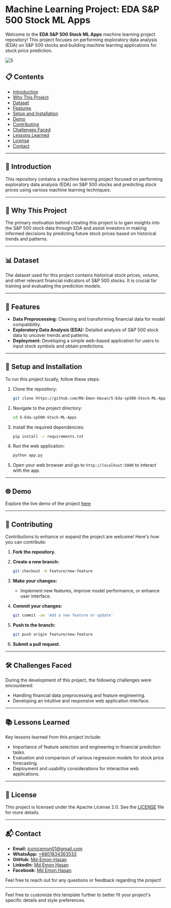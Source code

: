 # Machine Learning Project: EDA S&P 500 Stock ML Apps

Welcome to the **EDA S&P 500 Stock ML Apps** machine learning project repository! This project focuses on performing exploratory data analysis (EDA) on S&P 500 stocks and building machine learning applications for stock price prediction.

![5](https://github.com/user-attachments/assets/aba22024-b368-47f4-8aee-fe9ec28d2d61)

## 📋 Contents

- [Introduction](#introduction)
- [Why This Project](#why-this-project)
- [Dataset](#dataset)
- [Features](#features)
- [Setup and Installation](#setup-and-installation)
- [Demo](#demo)
- [Contributing](#contributing)
- [Challenges Faced](#challenges-faced)
- [Lessons Learned](#lessons-learned)
- [License](#license)
- [Contact](#contact)

---

## 📖 Introduction

This repository contains a machine learning project focused on performing exploratory data analysis (EDA) on S&P 500 stocks and predicting stock prices using various machine learning techniques.

---

## 🎯 Why This Project

The primary motivation behind creating this project is to gain insights into the S&P 500 stock data through EDA and assist investors in making informed decisions by predicting future stock prices based on historical trends and patterns.

---

## 📊 Dataset

The dataset used for this project contains historical stock prices, volume, and other relevant financial indicators of S&P 500 stocks. It is crucial for training and evaluating the prediction models.

---

## 🌟 Features

- **Data Preprocessing:** Cleaning and transforming financial data for model compatibility.
- **Exploratory Data Analysis (EDA):** Detailed analysis of S&P 500 stock data to uncover trends and patterns.
- **Deployment:** Developing a simple web-based application for users to input stock symbols and obtain predictions.

---

## 🚀 Setup and Installation

To run this project locally, follow these steps:

1. Clone the repository:

   ```bash
   git clone https://github.com/Md-Emon-Hasan/5-Eda-sp500-Stock-ML-Apps.git
   ```

2. Navigate to the project directory:

   ```bash
   cd 5-Eda-sp500-Stock-ML-Apps
   ```

3. Install the required dependencies:

   ```bash
   pip install -r requirements.txt
   ```

4. Run the web application:

   ```bash
   python app.py
   ```

5. Open your web browser and go to `http://localhost:5000` to interact with the app.

---

## 🌐 Demo

Explore the live demo of the project [here](https://five-eda-sp500-stock-ml-app.onrender.com/)

---

## 🤝 Contributing

Contributions to enhance or expand the project are welcome! Here's how you can contribute:

1. **Fork the repository.**
2. **Create a new branch:**

   ```bash
   git checkout -b feature/new-feature
   ```

3. **Make your changes:**

   - Implement new features, improve model performance, or enhance user interface.

4. **Commit your changes:**

   ```bash
   git commit -am 'Add a new feature or update'
   ```

5. **Push to the branch:**

   ```bash
   git push origin feature/new-feature
   ```

6. **Submit a pull request.**

---

## 🛠️ Challenges Faced

During the development of this project, the following challenges were encountered:

- Handling financial data preprocessing and feature engineering.
- Developing an intuitive and responsive web application interface.

---

## 📚 Lessons Learned

Key lessons learned from this project include:

- Importance of feature selection and engineering in financial prediction tasks.
- Evaluation and comparison of various regression models for stock price forecasting.
- Deployment and usability considerations for interactive web applications.

---

## 📄 License

This project is licensed under the Apache License 2.0. See the [LICENSE](LICENSE) file for more details.

---

## 📬 Contact

- **Email:** [iconicemon01@gmail.com](mailto:iconicemon01@gmail.com)
- **WhatsApp:** [+8801834363533](https://wa.me/8801834363533)
- **GitHub:** [Md-Emon-Hasan](https://github.com/Md-Emon-Hasan)
- **LinkedIn:** [Md Emon Hasan](https://www.linkedin.com/in/md-emon-hasan)
- **Facebook:** [Md Emon Hasan](https://www.facebook.com/mdemon.hasan2001/)

Feel free to reach out for any questions or feedback regarding the project!

---

Feel free to customize this template further to better fit your project's specific details and style preferences.
